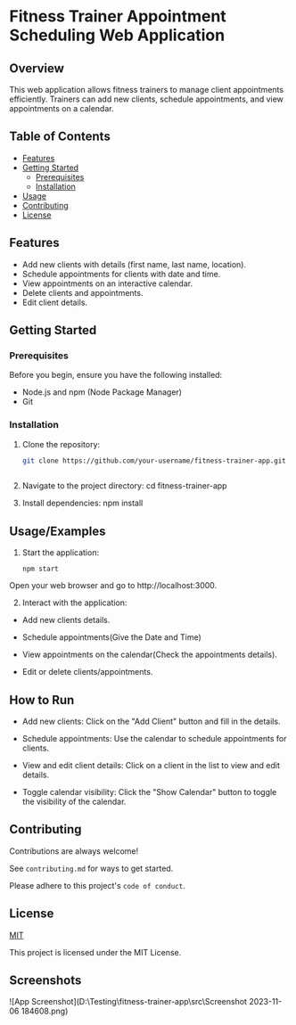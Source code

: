 # Fitness Trainer Appointment Scheduling Web Application

## Overview

This web application allows fitness trainers to manage client appointments efficiently. Trainers can add new clients, schedule appointments, and view appointments on a calendar.

## Table of Contents

- [Features](#features)
- [Getting Started](#getting-started)
  - [Prerequisites](#prerequisites)
  - [Installation](#installation)
- [Usage](#usage)
- [Contributing](#contributing)
- [License](#license)

## Features

- Add new clients with details (first name, last name, location).
- Schedule appointments for clients with date and time.
- View appointments on an interactive calendar.
- Delete clients and appointments.
- Edit client details.

## Getting Started

### Prerequisites

Before you begin, ensure you have the following installed:

- Node.js and npm (Node Package Manager)
- Git


### Installation

1. Clone the repository:

   ```bash
   git clone https://github.com/your-username/fitness-trainer-app.git
  
 2.  Navigate to the project directory:
    cd fitness-trainer-app

  3.  Install dependencies:
    npm install


  




## Usage/Examples

1. Start the application:

       npm start

Open your web browser and go to http://localhost:3000.

2. Interact with the application:


  - Add new clients details.

  - Schedule appointments(Give the Date and Time)

  - View appointments on the calendar(Check the appointments details).

  - Edit or delete clients/appointments.


## How to Run
- Add new clients: Click on the "Add Client" button and fill in the details.

- Schedule appointments: Use the calendar to schedule appointments for clients.

- View and edit client details: Click on a client in the list to view and edit details.

- Toggle calendar visibility: Click the "Show Calendar" button to toggle the visibility of the calendar.
## Contributing

Contributions are always welcome!

See `contributing.md` for ways to get started.

Please adhere to this project's `code of conduct`.


## License

[MIT](https://choosealicense.com/licenses/mit/)

This project is licensed under the MIT License.



## Screenshots

![App Screenshot](D:\Testing\fitness-trainer-app\src\Screenshot 2023-11-06 184608.png)

